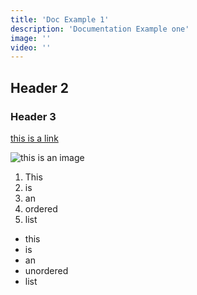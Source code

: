 ```yaml
---
title: 'Doc Example 1'
description: 'Documentation Example one'
image: ''
video: ''
---
```


## Header 2

### Header 3

[this is a link](https://google.com)

![this is an image](/images/cleavr_logo.png)

1. This 
2. is
3. an 
4. ordered
5. list

- this 
- is 
- an 
- unordered
- list


